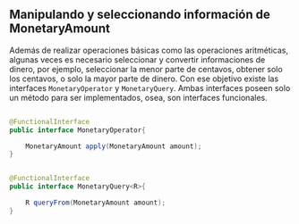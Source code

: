 ## Manipulando y seleccionando información de MonetaryAmount


Además de realizar operaciones básicas como las operaciones aritméticas, algunas veces es necesario seleccionar y convertir informaciones de dinero, por ejemplo, seleccionar la menor parte de centavos, obtener solo los centavos, o solo la mayor parte de dinero. Con ese objetivo existe las interfaces ```MonetaryOperator``` y ```MonetaryQuery```. Ambas interfaces poseen solo un método para ser implementados, osea, son interfaces funcionales.


```java

@FunctionalInterface
public interface MonetaryOperator{

    MonetaryAmount apply(MonetaryAmount amount);
}


@FunctionalInterface
public interface MonetaryQuery<R>{

    R queryFrom(MonetaryAmount amount);
}

```

